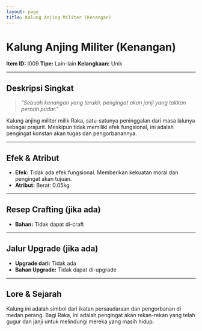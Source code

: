```yaml
---
layout: page
title: Kalung Anjing Militer (Kenangan)
---
```

# Kalung Anjing Militer (Kenangan)

**Item ID:** I009
**Tipe:** Lain-lain
**Kelangkaan:** Unik

---

## Deskripsi Singkat
> *"Sebuah kenangan yang terukir, pengingat akan janji yang takkan pernah pudar."*

Kalung anjing militer milik Raka, satu-satunya peninggalan dari masa lalunya sebagai prajurit. Meskipun tidak memiliki efek fungsional, ini adalah pengingat konstan akan tugas dan pengorbanannya.

---

## Efek & Atribut
*   **Efek:** Tidak ada efek fungsional. Memberikan kekuatan moral dan pengingat akan tujuan.
*   **Atribut:** Berat: 0.05kg

---

## Resep Crafting (jika ada)
*   **Bahan:** Tidak dapat di-craft

---

## Jalur Upgrade (jika ada)
*   **Upgrade dari:** Tidak ada
*   **Bahan Upgrade:** Tidak dapat di-upgrade

---

## Lore & Sejarah
Kalung ini adalah simbol dari ikatan persaudaraan dan pengorbanan di medan perang. Bagi Raka, ini adalah pengingat akan rekan-rekan yang telah gugur dan janji untuk melindungi mereka yang masih hidup.